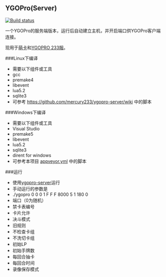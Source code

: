 ## YGOPro(Server)
[![Build status](https://ci.appveyor.com/api/projects/status/qgkqi6o0wq7qn922/branch/server?svg=true)](https://ci.appveyor.com/project/zh99998/ygopro/branch/server)

一个YGOPro的服务端版本，运行后自动建立主机，并开启端口供YGOPro客户端连接。

现用于[萌卡](https://mycard.moe/)和[YGOPRO 233服](http://mercury233.me/ygosrv233/)。

###Linux下编译
* 需要以下组件或工具
 * gcc
 * premake4
 * libevent
 * lua5.2
 * sqlite3
* 可参考 https://github.com/mercury233/ygopro-server/wiki 中的脚本

###Windows下编译
* 需要以下组件或工具
 * Visual Studio
 * premake5
 * libevent
 * lua5.2
 * sqlite3
 * dirent for windows
* 可参考本项目 [appveyor.yml](https://github.com/mycard/ygopro/blob/server/appveyor.yml) 中的脚本

###运行
* 使用[ygopro-server](https://github.com/mycard/ygopro-server)运行
* 手动运行的参数是
 * ./ygopro 0 0 0 1 F F F 8000 5 1 180 0
 * 端口（0为随机）
 * 禁卡表编号
 * 卡片允许
 * 决斗模式
 * 旧规则
 * 不检查卡组
 * 不洗切卡组
 * 初始LP
 * 初始手牌数
 * 每回合抽卡
 * 每回合时间
 * 录像保存模式
